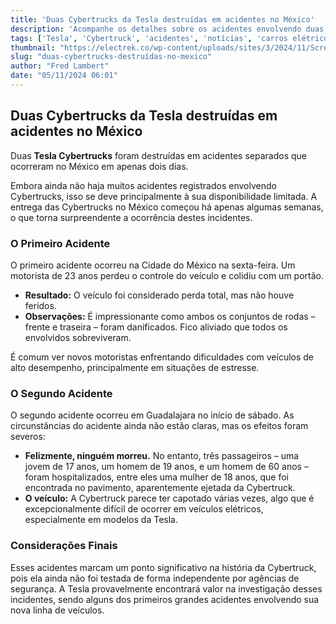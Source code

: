 ```yaml
---
title: 'Duas Cybertrucks da Tesla destruídas em acidentes no México'
description: 'Acompanhe os detalhes sobre os acidentes envolvendo duas Cybertrucks no México em poucos dias e a segurança veicular.'
tags: ['Tesla', 'Cybertruck', 'acidentes', 'notícias', 'carros elétricos']
thumbnail: "https://electrek.co/wp-content/uploads/sites/3/2024/11/Screenshot-2024-11-04-at-3.53.10 PM.jpg?quality=82&strip=all&w=1600"
slug: "duas-cybertrucks-destruídas-no-mexico"
author: "Fred Lambert"
date: "05/11/2024 06:01"
---
```


## Duas Cybertrucks da Tesla destruídas em acidentes no México

Duas **Tesla Cybertrucks** foram destruídas em acidentes separados que ocorreram no México em apenas dois dias.

Embora ainda não haja muitos acidentes registrados envolvendo Cybertrucks, isso se deve principalmente à sua disponibilidade limitada. A entrega das Cybertrucks no México começou há apenas algumas semanas, o que torna surpreendente a ocorrência destes incidentes.

### O Primeiro Acidente
O primeiro acidente ocorreu na Cidade do México na sexta-feira. Um motorista de 23 anos perdeu o controle do veículo e colidiu com um portão. 

- **Resultado:** O veículo foi considerado perda total, mas não houve feridos. 
- **Observações:** É impressionante como ambos os conjuntos de rodas – frente e traseira – foram danificados. Fico aliviado que todos os envolvidos sobreviveram.

É comum ver novos motoristas enfrentando dificuldades com veículos de alto desempenho, principalmente em situações de estresse.

### O Segundo Acidente
O segundo acidente ocorreu em Guadalajara no início de sábado. As circunstâncias do acidente ainda não estão claras, mas os efeitos foram severos:

- **Felizmente, ninguém morreu.** No entanto, três passageiros – uma jovem de 17 anos, um homem de 19 anos, e um homem de 60 anos – foram hospitalizados, entre eles uma mulher de 18 anos, que foi encontrada no pavimento, aparentemente ejetada da Cybertruck.
- **O veículo:** A Cybertruck parece ter capotado várias vezes, algo que é excepcionalmente difícil de ocorrer em veículos elétricos, especialmente em modelos da Tesla.

### Considerações Finais
Esses acidentes marcam um ponto significativo na história da Cybertruck, pois ela ainda não foi testada de forma independente por agências de segurança. A Tesla provavelmente encontrará valor na investigação desses incidentes, sendo alguns dos primeiros grandes acidentes envolvendo sua nova linha de veículos.
